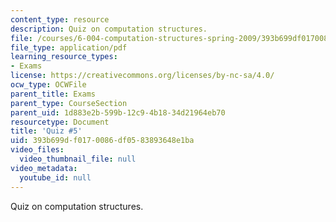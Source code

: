 ```yaml
---
content_type: resource
description: Quiz on computation structures.
file: /courses/6-004-computation-structures-spring-2009/393b699df0170086df0583893648e1ba_MIT6_004s09_quiz05.pdf
file_type: application/pdf
learning_resource_types:
- Exams
license: https://creativecommons.org/licenses/by-nc-sa/4.0/
ocw_type: OCWFile
parent_title: Exams
parent_type: CourseSection
parent_uid: 1d883e2b-599b-12c9-4b18-34d21964eb70
resourcetype: Document
title: 'Quiz #5'
uid: 393b699d-f017-0086-df05-83893648e1ba
video_files:
  video_thumbnail_file: null
video_metadata:
  youtube_id: null
---
```

Quiz on computation structures.